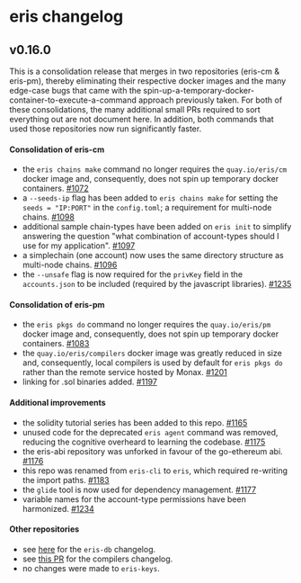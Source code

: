 # eris changelog
## v0.16.0
This is a consolidation release that merges in two repositories (eris-cm & eris-pm), thereby eliminating their respective docker images and the many edge-case bugs that came with the spin-up-a-temporary-docker-container-to-execute-a-command approach previously taken. For both of these consolidations, the many additional small PRs required to sort everything out are not document here. In addition, both commands that used those repositories now run significantly faster.

#### Consolidation of eris-cm
- the `eris chains make` command no longer requires the `quay.io/eris/cm` docker image and, consequently, does not spin up temporary docker containers. [#1072](https://github.com/monax/cli/pull/1072) 
- a `--seeds-ip` flag has been added to `eris chains make` for setting the `seeds = "IP:PORT"` in the `config.toml`; a requirement for multi-node chains. [#1098](https://github.com/monax/cli/pull/1098)
- additional sample chain-types have been added on `eris init` to simplify answering the question "what combination of account-types should I use for my application". [#1097](https://github.com/monax/cli/pull/1097)
- a simplechain (one account) now uses the same directory structure as multi-node chains. [#1096](https://github.com/monax/cli/pull/1096)
- the `--unsafe` flag is now required for the `privKey` field in the `accounts.json` to be included (required by the javascript libraries). [#1235](https://github.com/monax/cli/pull/1235)

#### Consolidation of eris-pm
- the `eris pkgs do` command no longer requires the `quay.io/eris/pm` docker image and, consequently, does not spin up temporary docker containers. [#1083](https://github.com/monax/cli/pull/1083)
- the `quay.io/eris/compilers` docker image was greatly reduced in size and, consequently, local compilers is used by default for `eris pkgs do` rather than the remote service hosted by Monax. [#1201](https://github.com/monax/cli/pull/1201)
- linking for .sol binaries added. [#1197](https://github.com/monax/cli/pull/1197)

#### Additional improvements
- the solidity tutorial series has been added to this repo. [#1165](https://github.com/monax/cli/pull/1165)
- unused code for the deprecated `eris agent` command was removed, reducing the cognitive overheard to learning the codebase. [#1175](https://github.com/monax/cli/pull/1175)
- the eris-abi repository was unforked in favour of the go-ethereum abi. [#1176](https://github.com/monax/cli/pull/1176)
- this repo was renamed from `eris-cli` to `eris`, which required re-writing the import paths. [#1183](https://github.com/monax/cli/pull/1183)
- the `glide` tool is now used for dependency management. [#1177](https://github.com/monax/cli/pull/1177)
- variable names for the account-type permissions have been harmonized. [#1234](https://github.com/monax/cli/pull/1234)

#### Other repositories
- see [here](https://github.com/monax/burrow/blob/v0.16.0/CHANGELOG.md) for the `eris-db` changelog.
- see [this PR](https://github.com/monax/compilers/pull/121) for the compilers changelog.
- no changes were made to `eris-keys`. 
